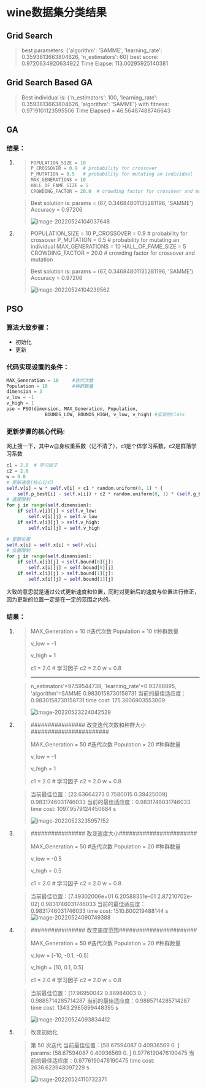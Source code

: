 # wine数据集分类结果

## Grid Search

> best parameters:  {'algorithm': 'SAMME', 'learning_rate': 0.3593813663804626, 'n_estimators': 60}
> best score:  0.9720634920634922
> Time Elapse: 113.00295925140381

## Grid Search Based GA

> Best individual is: {'n_estimators': 100, 'learning_rate': 0.3593813663804626, 'algorithm': 'SAMME'}
> with fitness: 0.9719101123595506
> Time Elapsed =  46.56487488746643

## GA

### 结果：

1. > ```python
   > POPULATION_SIZE = 10
   > P_CROSSOVER = 0.9  # probability for crossover
   > P_MUTATION = 0.5   # probability for mutating an individual
   > MAX_GENERATIONS = 10
   > HALL_OF_FAME_SIZE = 5
   > CROWDING_FACTOR = 20.0  # crowding factor for crossover and mutation
   > ```

   > Best solution is: 
   > params =  (67, 0.34684801135281196, 'SAMME')
   > Accuracy = 0.97206
   >
   > ![image-20220524104037648](wine数据集分类结果/image-20220524104037648.png)

2. > POPULATION_SIZE = 10
   > P_CROSSOVER = 0.9  # probability for crossover
   > P_MUTATION = 0.5   # probability for mutating an individual
   > MAX_GENERATIONS = 10
   > HALL_OF_FAME_SIZE = 5
   > CROWDING_FACTOR = 20.0  # crowding factor for crossover and mutation

   > Best solution is: 
   > params =  (67, 0.34684801135281196, 'SAMME')
   > Accuracy = 0.97206
   >
   > ![image-20220524104239562](wine数据集分类结果/image-20220524104239562.png)

## PSO

### 算法大致步骤：

* 初始化
* 更新

### 代码实现设置的条件：

```python
MAX_Generation = 10		#迭代次数
Population = 10			#种群数量
dimension = 3
v_low = -1
v_high = 1
pso = PSO(dimension, MAX_Generation, Population,
              BOUNDS_LOW, BOUNDS_HIGH, v_low, v_high) #实现的class
```

### 更新步骤的核心代码:

网上搜一下，其中w自身权重系数（记不清了），c1是个体学习系数，c2是群落学习系数

```python
c1 = 2.0  # 学习因子
c2 = 2.0
w = 0.8
# 更新速度(核心公式)
self.v[i] = w * self.v[i] + c1 * random.uniform(0, 1) * (
    self.p_best[i] - self.x[i]) + c2 * random.uniform(0, 1) * (self.g_best - self.x[i])
# 速度限制
for j in range(self.dimension):
    if self.v[i][j] < self.v_low:
        self.v[i][j] = self.v_low
    if self.v[i][j] > self.v_high:
        self.v[i][j] = self.v_high

# 更新位置
self.x[i] = self.x[i] + self.v[i]
# 位置限制
for j in range(self.dimension):
    if self.x[i][j] < self.bound[0][j]:
        self.x[i][j] = self.bound[0][j]
    if self.x[i][j] > self.bound[1][j]:
        self.x[i][j] = self.bound[1][j]
```

大致的意思就是通过公式更新速度和位置，同时对更新后的速度与位置进行修正，因为更新的位置一定是在一定的范围之内的。

### 结果：

1. > MAX_Generation = 10		#迭代次数
   > Population = 10			#种群数量
   >
   > v_low = -1
   >
   >   v_high = 1
   >
   > c1 = 2.0  # 学习因子
   > c2 = 2.0
   > w = 0.8
   >
   > ---------------------------
   
   > n_estimators'=97.59544738, 'learning_rate'=0.93788895, 'algorithm'=SAMME
   > 0.9830158730158731
   > 当前的最佳适应度：0.9830158730158731
   > time cost:       175.3606903553009
   >
   > ![image-20220523224042529](wine数据集分类结果/image-20220523224042529.png)
   
2. > ################ 改变迭代次数和种群大小#######################
   >
   > MAX_Generation = 50		#迭代次数
   > Population = 20			#种群数量
   >
   > v_low = -1
   >
   >  v_high = 1
   >
   > c1 = 2.0  # 学习因子
   > c2 = 2.0
   > w = 0.8
   
   > 当前最佳位置：[22.63664273  0.7580015   0.39425009]
   > 0.9831746031746033
   > 当前的最佳适应度：0.9831746031746033
   > time cost:        1097.9579124450684      s
   >
   > ![image-20220523235957152](wine数据集分类结果/image-20220523235957152.png)

3. > ################ 改变速度大小#######################
   >
   > MAX_Generation = 50		#迭代次数
   > Population = 20			#种群数量
   >
   > v_low = -0.5
   >
   >  v_high = 0.5
   >
   > c1 = 2.0  # 学习因子
   > c2 = 2.0
   > w = 0.8
   >
   > 

   > 当前最佳位置：[7.49302006e+01 6.20588351e-01 2.87210702e-02]
   > 0.9831746031746033
   > 当前的最佳适应度：0.9831746031746033
   > time cost:       1510.600219488144      s![image-20220524090749388](wine数据集分类结果/image-20220524090749388.png)

4. > ################ 改变速度范围#######################
   >
   > MAX_Generation = 50		#迭代次数
   > Population = 20			#种群数量
   >
   > v_low = [-10, -0.1, -0.5]
   >
   > v_high = [10, 0.1, 0.5]
   >
   > c1 = 2.0  # 学习因子
   > c2 = 2.0
   > w = 0.8

   > 当前最佳位置：[17.96950042  0.88984003  0.        ]
   > 0.9885714285714287
   > 当前的最佳适应度：0.9885714285714287
   > time cost:       1343.2985899448395     s
   >
   > ![image-20220524093834412](wine数据集分类结果/image-20220524093834412.png)

5. > 改变初始化

   > 第 50 次迭代
   > 当前最佳位置：[58.67594087  0.40936569  0.        ]
   > params:  [58.67594087  0.40936569  0.        ]
   > 0.9776190476190475
   > 当前的最佳适应度：0.9776190476190475
   > time cost:       2636.623948097229      s
   >
   > ![image-20220524110732371](wine数据集分类结果/image-20220524110732371.png)